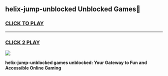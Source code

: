 
## helix-jump-unblocked Unblocked Games👋
<h3>
<a href="https://news.freeplayer.one?title=helix-jump-unblocked&ref=16F">CLICK TO PLAY</a></h3>
<hr>

<h3>
<a href="https://news.freeplayer.one?title=helix-jump-unblocked&ref=16F">CLICK 2 PLAY</a>
  
</h3>

<a href="https://news.freeplayer.one?title=helix-jump-unblocked&ref=16F/"><img src="https://clearcache.store/games.png"></a>


**helix-jump-unblocked games unblocked: Your Gateway to Fun and Accessible Online Gaming**
